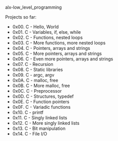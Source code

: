 alx-low_level_programming

Projects so far:
* 0x00. C - Hello, World
* 0x01. C - Variables, if, else, while
* 0x02. C - Functions, nested loops
* 0x03. C - More functions, more nested loops
* 0x04. C - Pointers, arrays and strings
* 0x05. C - More pointers, arrays and strings
* 0x06. C - Even more pointers, arrays and strings
* 0x07. C - Recursion
* 0x08. C - Static libraries
* 0x09. C - argc, argv
* 0x0A. C - malloc, free
* 0x0B. C - More malloc, free
* 0x0C. C - Preprocessor
* 0x0D. C - Structures, typedef
* 0x0E. C - Function pointers
* 0x0F. C - Variadic functions
* 0x10. C - printf
* 0x11. C - Singly linked lists
* 0x12. C - More singly linked lists
* 0x13. C - Bit manipulation
* 0x14. C - File I/O
